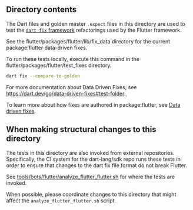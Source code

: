 ## Directory contents

The Dart files and golden master `.expect` files in this directory are used to
test the [`dart fix` framework](https://dart.dev/tools/dart-fix) refactorings
used by the Flutter framework.

See the flutter/packages/flutter/lib/fix_data directory for the current
package:flutter data-driven fixes.

To run these tests locally, execute this command in the
flutter/packages/flutter/test_fixes directory.

```sh
dart fix --compare-to-golden
```

For more documentation about Data Driven Fixes, see
https://dart.dev/go/data-driven-fixes#test-folder.

To learn more about how fixes are authored in package:flutter, see
[Data driven fixes](../../../docs/contributing/Data-driven-Fixes.md).

## When making structural changes to this directory

The tests in this directory are also invoked from external repositories.
Specifically, the CI system for the dart-lang/sdk repo runs these tests in order
to ensure that changes to the dart fix file format do not break Flutter.

See
[tools/bots/flutter/analyze_flutter_flutter.sh](https://github.com/dart-lang/sdk/blob/main/tools/bots/flutter/analyze_flutter_flutter.sh)
for where the tests are invoked.

When possible, please coordinate changes to this directory that might affect the
`analyze_flutter_flutter.sh` script.
